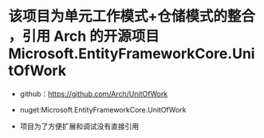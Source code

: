 ﻿# 该项目为单元工作模式+仓储模式的整合 ，引用 Arch 的开源项目 Microsoft.EntityFrameworkCore.UnitOfWork

  - github：https://github.com/Arch/UnitOfWork

  - nuget:Microsoft.EntityFrameworkCore.UnitOfWork

  - 项目为了方便扩展和调试没有直接引用
